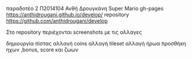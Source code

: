 παραδοτέο 2 
Π2014104 Ανθή Δρουγκάνη
Super Mario
gh-pages https://anthidrougani.github.io/develop/
repository https://github.com/anthidrougani/develop

Στο repository περιέχονται screenshots με τις αλλαγες

δημιουργία πίστας
αλλαγή coins αλλαγή tileset
αλλαγή ήρωα
προσθήκη ηχων ,bonus, score και ζωων
